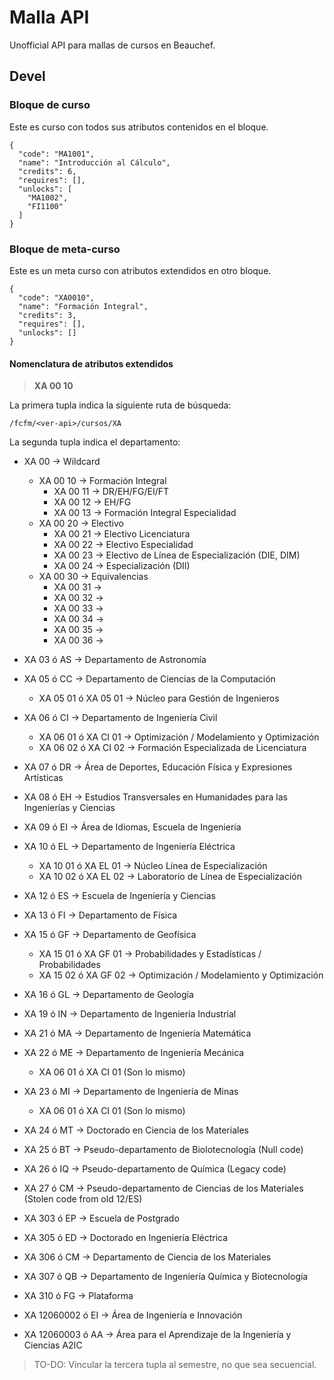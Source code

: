 # Malla API

Unofficial API para mallas de cursos en Beauchef.

## Devel

### Bloque de curso

Este es curso con todos sus atributos contenidos en el bloque.

```
{
  "code": "MA1001",
  "name": "Introducción al Cálculo",
  "credits": 6,
  "requires": [],
  "unlocks": [
    "MA1002",
    "FI1100"
  ]
}
```

### Bloque de meta-curso

Este es un meta curso con atributos extendidos en otro bloque.

```
{
  "code": "XA0010",
  "name": "Formación Integral",
  "credits": 3,
  "requires": [],
  "unlocks": []
}
```

#### Nomenclatura de atributos extendidos

> **XA 00 10**

La primera tupla indica la siguiente ruta de búsqueda:

```
/fcfm/<ver-api>/cursos/XA
```

La segunda tupla indica el departamento:


* XA 00 -> Wildcard
  * XA 00 10 -> Formación Integral
    * XA 00 11 -> DR/EH/FG/EI/FT
    * XA 00 12 -> EH/FG
    * XA 00 13 -> Formación Integral Especialidad
  * XA 00 20 -> Electivo
    * XA 00 21 -> Electivo Licenciatura
    * XA 00 22 -> Electivo Especialidad
    * XA 00 23 -> Electivo de Línea de Especialización (DIE, DIM)
    * XA 00 24 -> Especialización (DII)
  * XA 00 30 -> Equivalencias
    * XA 00 31 -> 
    * XA 00 32 ->
    * XA 00 33 ->
    * XA 00 34 ->
    * XA 00 35 ->
    * XA 00 36 ->


* XA 03 ó AS -> Departamento de Astronomía 
* XA 05 ó CC -> Departamento de Ciencias de la Computación
  * XA 05 01 ó XA 05 01 -> Núcleo para Gestión de Ingenieros
* XA 06 ó CI -> Departamento de Ingeniería Civil
  * XA 06 01 ó XA CI 01 -> Optimización / Modelamiento y Optimización
  * XA 06 02 ó XA CI 02 -> Formación Especializada de Licenciatura
* XA 07 ó DR -> Área de Deportes, Educación Física y Expresiones Artísticas
* XA 08 ó EH -> Estudios Transversales en Humanidades para las Ingenierías y Ciencias
* XA 09 ó EI -> Área de Idiomas, Escuela de Ingeniería
* XA 10 ó EL -> Departamento de Ingeniería Eléctrica
  * XA 10 01 ó XA EL 01 -> Núcleo Línea de Especialización
  * XA 10 02 ó XA EL 02 -> Laboratorio de Línea de Especialización
* XA 12 ó ES -> Escuela de Ingeniería y Ciencias
* XA 13 ó FI -> Departamento de Física
* XA 15 ó GF -> Departamento de Geofísica
  * XA 15 01 ó XA GF 01 -> Probabilidades y Estadísticas / Probabilidades
  * XA 15 02 ó XA GF 02 -> Optimización / Modelamiento y Optimización
* XA 16 ó GL -> Departamento de Geología
* XA 19 ó IN -> Departamento de Ingeniería Industrial
* XA 21 ó MA -> Departamento de Ingeniería Matemática
* XA 22 ó ME -> Departamento de Ingeniería Mecánica
  * XA 06 01 ó XA CI 01 (Son lo mismo)
* XA 23 ó MI -> Departamento de Ingeniería de Minas
  * XA 06 01 ó XA CI 01 (Son lo mismo)
* XA 24 ó MT -> Doctorado en Ciencia de los Materiales
* XA 25 ó BT -> Pseudo-departamento de Biolotecnología (Null code)
* XA 26 ó IQ -> Pseudo-departamento de Química (Legacy code)
* XA 27 ó CM -> Pseudo-departamento de Ciencias de los Materiales (Stolen code from old 12/ES)


* XA 303 ó EP -> Escuela de Postgrado 
* XA 305 ó ED -> Doctorado en Ingeniería Eléctrica 
* XA 306 ó CM -> Departamento de Ciencia de los Materiales
* XA 307 ó QB -> Departamento de Ingeniería Química y Biotecnología
* XA 310 ó FG -> Plataforma
* XA 12060002 ó EI -> Área de Ingeniería e Innovación 
* XA 12060003 ó AA -> Área para el Aprendizaje de la Ingeniería y Ciencias A2IC

> TO-DO: Vincular la tercera tupla al semestre, no que sea secuencial.

